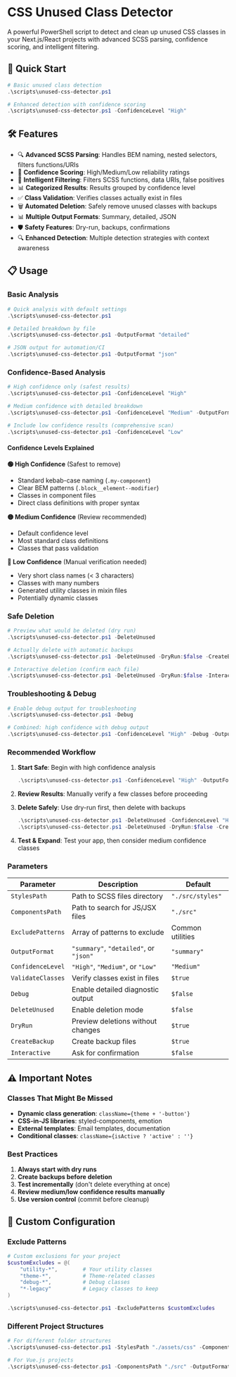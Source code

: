# CSS Unused Class Detector

A powerful PowerShell script to detect and clean up unused CSS classes in your Next.js/React projects with advanced SCSS parsing, confidence scoring, and intelligent filtering.

## 🚀 **Quick Start**

```powershell
# Basic unused class detection
.\scripts\unused-css-detector.ps1

# Enhanced detection with confidence scoring
.\scripts\unused-css-detector.ps1 -ConfidenceLevel "High"
```

## 🛠️ **Features**

- 🔍 **Advanced SCSS Parsing**: Handles BEM naming, nested selectors, filters functions/URIs
- 🎯 **Confidence Scoring**: High/Medium/Low reliability ratings  
- 🧹 **Intelligent Filtering**: Filters SCSS functions, data URIs, false positives
- 📊 **Categorized Results**: Results grouped by confidence level
- ✅ **Class Validation**: Verifies classes actually exist in files
- 🗑️ **Automated Deletion**: Safely remove unused classes with backups
- 📊 **Multiple Output Formats**: Summary, detailed, JSON
- 🛡️ **Safety Features**: Dry-run, backups, confirmations
- 🔍 **Enhanced Detection**: Multiple detection strategies with context awareness

## 📋 **Usage**

### Basic Analysis
```powershell
# Quick analysis with default settings
.\scripts\unused-css-detector.ps1

# Detailed breakdown by file
.\scripts\unused-css-detector.ps1 -OutputFormat "detailed"

# JSON output for automation/CI
.\scripts\unused-css-detector.ps1 -OutputFormat "json"
```

### Confidence-Based Analysis
```powershell
# High confidence only (safest results)
.\scripts\unused-css-detector.ps1 -ConfidenceLevel "High"

# Medium confidence with detailed breakdown
.\scripts\unused-css-detector.ps1 -ConfidenceLevel "Medium" -OutputFormat "detailed"

# Include low confidence results (comprehensive scan)
.\scripts\unused-css-detector.ps1 -ConfidenceLevel "Low"
```

#### Confidence Levels Explained

**🟢 High Confidence** (Safest to remove)
- Standard kebab-case naming (`.my-component`)
- Clear BEM patterns (`.block__element--modifier`)
- Classes in component files
- Direct class definitions with proper syntax

**🟡 Medium Confidence** (Review recommended)  
- Default confidence level
- Most standard class definitions
- Classes that pass validation

**🔴 Low Confidence** (Manual verification needed)
- Very short class names (< 3 characters)
- Classes with many numbers
- Generated utility classes in mixin files
- Potentially dynamic classes

### Safe Deletion
```powershell
# Preview what would be deleted (dry run)
.\scripts\unused-css-detector.ps1 -DeleteUnused

# Actually delete with automatic backups
.\scripts\unused-css-detector.ps1 -DeleteUnused -DryRun:$false -CreateBackup

# Interactive deletion (confirm each file)
.\scripts\unused-css-detector.ps1 -DeleteUnused -DryRun:$false -Interactive
```

### Troubleshooting & Debug
```powershell
# Enable debug output for troubleshooting
.\scripts\unused-css-detector.ps1 -Debug

# Combined: high confidence with debug output
.\scripts\unused-css-detector.ps1 -ConfidenceLevel "High" -Debug -OutputFormat "detailed"
```

### Recommended Workflow

1. **Start Safe**: Begin with high confidence analysis
   ```powershell
   .\scripts\unused-css-detector.ps1 -ConfidenceLevel "High" -OutputFormat "detailed"
   ```

2. **Review Results**: Manually verify a few classes before proceeding

3. **Delete Safely**: Use dry-run first, then delete with backups
   ```powershell
   .\scripts\unused-css-detector.ps1 -DeleteUnused -ConfidenceLevel "High"
   .\scripts\unused-css-detector.ps1 -DeleteUnused -DryRun:$false -CreateBackup -ConfidenceLevel "High"
   ```

4. **Test & Expand**: Test your app, then consider medium confidence classes

### Parameters

| Parameter | Description | Default |
|-----------|-------------|---------|
| `StylesPath` | Path to SCSS files directory | `"./src/styles"` |
| `ComponentsPath` | Path to search for JS/JSX files | `"./src"` |
| `ExcludePatterns` | Array of patterns to exclude | Common utilities |
| `OutputFormat` | `"summary"`, `"detailed"`, or `"json"` | `"summary"` |
| `ConfidenceLevel` | `"High"`, `"Medium"`, or `"Low"` | `"Medium"` |
| `ValidateClasses` | Verify classes exist in files | `$true` |
| `Debug` | Enable detailed diagnostic output | `$false` |
| `DeleteUnused` | Enable deletion mode | `$false` |
| `DryRun` | Preview deletions without changes | `$true` |
| `CreateBackup` | Create backup files | `$true` |
| `Interactive` | Ask for confirmation | `$false` |

## ⚠️ **Important Notes**

### Classes That Might Be Missed
- **Dynamic class generation**: `className={theme + '-button'}`
- **CSS-in-JS libraries**: styled-components, emotion
- **External templates**: Email templates, documentation
- **Conditional classes**: `className={isActive ? 'active' : ''}`

### Best Practices
1. **Always start with dry runs**
2. **Create backups before deletion**
3. **Test incrementally** (don't delete everything at once)
4. **Review medium/low confidence results manually**
5. **Use version control** (commit before cleanup)

## 🔧 **Custom Configuration**

### Exclude Patterns
```powershell
# Custom exclusions for your project
$customExcludes = @(
    "utility-*",        # Your utility classes
    "theme-*",          # Theme-related classes  
    "debug-*",          # Debug classes
    "*-legacy"          # Legacy classes to keep
)

.\scripts\unused-css-detector.ps1 -ExcludePatterns $customExcludes
```

### Different Project Structures
```powershell
# For different folder structures
.\scripts\unused-css-detector.ps1 -StylesPath "./assets/css" -ComponentsPath "./components"

# For Vue.js projects
.\scripts\unused-css-detector.ps1 -ComponentsPath "./src" -OutputFormat "json"
```